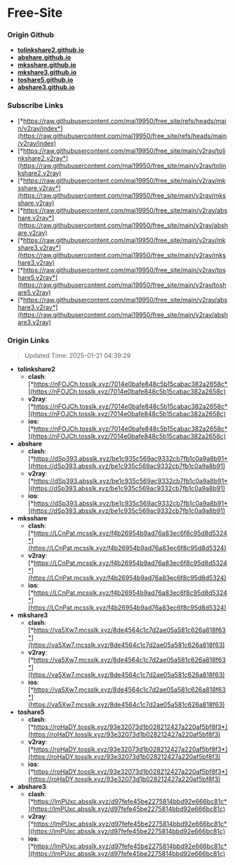 # Free-Site

### Origin Github

- [**tolinkshare2.github.io**](https://github.com/tolinkshare2/tolinkshare2.github.io)
- [**abshare.github.io**](https://github.com/abshare/abshare.github.io)
- [**mksshare.github.io**](https://github.com/mksshare/mksshare.github.io)
- [**mkshare3.github.io**](https://github.com/mkshare3/mkshare3.github.io)
- [**toshare5.github.io**](https://github.com/toshare5/toshare5.github.io)
- [**abshare3.github.io**](https://github.com/abshare3/abshare3.github.io)

### Subscribe Links

- [*https://raw.githubusercontent.com/mai19950/free_site/refs/heads/main/v2ray/index*](https://raw.githubusercontent.com/mai19950/free_site/refs/heads/main/v2ray/index)
- [*https://raw.githubusercontent.com/mai19950/free_site/main/v2ray/tolinkshare2.v2ray*](https://raw.githubusercontent.com/mai19950/free_site/main/v2ray/tolinkshare2.v2ray)
- [*https://raw.githubusercontent.com/mai19950/free_site/main/v2ray/mksshare.v2ray*](https://raw.githubusercontent.com/mai19950/free_site/main/v2ray/mksshare.v2ray)
- [*https://raw.githubusercontent.com/mai19950/free_site/main/v2ray/abshare.v2ray*](https://raw.githubusercontent.com/mai19950/free_site/main/v2ray/abshare.v2ray)
- [*https://raw.githubusercontent.com/mai19950/free_site/main/v2ray/mkshare3.v2ray*](https://raw.githubusercontent.com/mai19950/free_site/main/v2ray/mkshare3.v2ray)
- [*https://raw.githubusercontent.com/mai19950/free_site/main/v2ray/toshare5.v2ray*](https://raw.githubusercontent.com/mai19950/free_site/main/v2ray/toshare5.v2ray)
- [*https://raw.githubusercontent.com/mai19950/free_site/main/v2ray/abshare3.v2ray*](https://raw.githubusercontent.com/mai19950/free_site/main/v2ray/abshare3.v2ray)

### Origin Links

> Updated Time: 2025-01-21 04:39:29

- **tolinkshare2**
  - **clash**: [*https://nFOJCh.tosslk.xyz/7014e0bafe848c5b15cabac382a2658c*](https://nFOJCh.tosslk.xyz/7014e0bafe848c5b15cabac382a2658c)
  - **v2ray**: [*https://nFOJCh.tosslk.xyz/7014e0bafe848c5b15cabac382a2658c*](https://nFOJCh.tosslk.xyz/7014e0bafe848c5b15cabac382a2658c)
  - **ios**: [*https://nFOJCh.tosslk.xyz/7014e0bafe848c5b15cabac382a2658c*](https://nFOJCh.tosslk.xyz/7014e0bafe848c5b15cabac382a2658c)
- **abshare**
  - **clash**: [*https://dSp393.absslk.xyz/be1c935c569ac9332cb7fb1c0a9a8b91*](https://dSp393.absslk.xyz/be1c935c569ac9332cb7fb1c0a9a8b91)
  - **v2ray**: [*https://dSp393.absslk.xyz/be1c935c569ac9332cb7fb1c0a9a8b91*](https://dSp393.absslk.xyz/be1c935c569ac9332cb7fb1c0a9a8b91)
  - **ios**: [*https://dSp393.absslk.xyz/be1c935c569ac9332cb7fb1c0a9a8b91*](https://dSp393.absslk.xyz/be1c935c569ac9332cb7fb1c0a9a8b91)
- **mksshare**
  - **clash**: [*https://LCnPat.mcsslk.xyz/f4b26954b9ad76a83ec6f8c95d8d5324*](https://LCnPat.mcsslk.xyz/f4b26954b9ad76a83ec6f8c95d8d5324)
  - **v2ray**: [*https://LCnPat.mcsslk.xyz/f4b26954b9ad76a83ec6f8c95d8d5324*](https://LCnPat.mcsslk.xyz/f4b26954b9ad76a83ec6f8c95d8d5324)
  - **ios**: [*https://LCnPat.mcsslk.xyz/f4b26954b9ad76a83ec6f8c95d8d5324*](https://LCnPat.mcsslk.xyz/f4b26954b9ad76a83ec6f8c95d8d5324)
- **mkshare3**
  - **clash**: [*https://va5Xw7.mcsslk.xyz/8de4564c1c7d2ae05a581c626a818f63*](https://va5Xw7.mcsslk.xyz/8de4564c1c7d2ae05a581c626a818f63)
  - **v2ray**: [*https://va5Xw7.mcsslk.xyz/8de4564c1c7d2ae05a581c626a818f63*](https://va5Xw7.mcsslk.xyz/8de4564c1c7d2ae05a581c626a818f63)
  - **ios**: [*https://va5Xw7.mcsslk.xyz/8de4564c1c7d2ae05a581c626a818f63*](https://va5Xw7.mcsslk.xyz/8de4564c1c7d2ae05a581c626a818f63)
- **toshare5**
  - **clash**: [*https://roHaDY.tosslk.xyz/93e32073d1b028212427a220af5bf8f3*](https://roHaDY.tosslk.xyz/93e32073d1b028212427a220af5bf8f3)
  - **v2ray**: [*https://roHaDY.tosslk.xyz/93e32073d1b028212427a220af5bf8f3*](https://roHaDY.tosslk.xyz/93e32073d1b028212427a220af5bf8f3)
  - **ios**: [*https://roHaDY.tosslk.xyz/93e32073d1b028212427a220af5bf8f3*](https://roHaDY.tosslk.xyz/93e32073d1b028212427a220af5bf8f3)
- **abshare3**
  - **clash**: [*https://lmPUxc.absslk.xyz/d97fefe45be2275814bbd92e666bc81c*](https://lmPUxc.absslk.xyz/d97fefe45be2275814bbd92e666bc81c)
  - **v2ray**: [*https://lmPUxc.absslk.xyz/d97fefe45be2275814bbd92e666bc81c*](https://lmPUxc.absslk.xyz/d97fefe45be2275814bbd92e666bc81c)
  - **ios**: [*https://lmPUxc.absslk.xyz/d97fefe45be2275814bbd92e666bc81c*](https://lmPUxc.absslk.xyz/d97fefe45be2275814bbd92e666bc81c)
